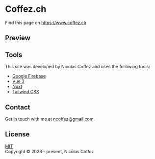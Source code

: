 # Coffez.ch

Find this page on <https://www.coffez.ch>

## Preview

[Preview URL]: https://www.coffez.ch

## Tools

This site was developed by Nicolas Coffez and uses the following tools:

- [Google Firebase](https://firebase.google.com/)
- [Vue 3](https://vuejs.org/)
- [Nuxt](https://nuxt.com/)
- [Tailwind CSS](https://tailwindcss.com/)

## Contact

Get in touch with me at <ncoffez@gmail.com>.

## License

[MIT](https://opensource.org/licenses/MIT)  
Copyright © 2023 - present, Nicolas Coffez